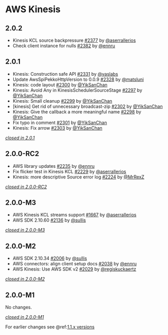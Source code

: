 # AWS Kinesis

## 2.0.2

- Kinesis KCL source backpressure [#2377](https://github.com/akka/alpakka/issues/2377) by [@aserrallerios](https://github.com/aserrallerios)
- Check client instance for nulls [#2382](https://github.com/akka/alpakka/issues/2382) by [@ennru](https://github.com/ennru)


## 2.0.1

- Kinesis: Construction safe API [#2331](https://github.com/akka/alpakka/issues/2331) by [@vaslabs](https://github.com/vaslabs)
- Update AwsSpiPekkoHttpVersion to 0.0.9 [#2328](https://github.com/akka/alpakka/issues/2328) by [@matsluni](https://github.com/matsluni)
- Kinesis: code layout [#2300](https://github.com/akka/alpakka/issues/2300) by [@YikSanChan](https://github.com/YikSanChan)
- Kinesis: Avoid Any in KinesisSchedulerSourceStage [#2297](https://github.com/akka/alpakka/issues/2297) by [@YikSanChan](https://github.com/YikSanChan)
- Kinesis: Small cleanup [#2299](https://github.com/akka/alpakka/issues/2299) by [@YikSanChan](https://github.com/YikSanChan)
- [kinesis] Get rid of unnecessary broadcast-zip [#2302](https://github.com/akka/alpakka/issues/2302) by [@YikSanChan](https://github.com/YikSanChan)
- Kinesis: Give the callback a more meaningful name [#2298](https://github.com/akka/alpakka/issues/2298) by [@YikSanChan](https://github.com/YikSanChan)
- Fix typo in comment [#2301](https://github.com/akka/alpakka/issues/2301) by [@YikSanChan](https://github.com/YikSanChan)
- Kinesis: Fix arrow [#2303](https://github.com/akka/alpakka/issues/2303) by [@YikSanChan](https://github.com/YikSanChan)

[*closed in 2.0.1*](https://github.com/akka/alpakka/issues?q=is%3Aclosed+milestone%3A2.0.1+label%3Ap%3Akinesis)


## 2.0.0-RC2

- AWS library updates [#2235](https://github.com/akka/alpakka/issues/2235) by [@ennru](https://github.com/ennru)
- Fix flicker test in Kinesis KCL [#2229](https://github.com/akka/alpakka/issues/2229) by [@aserrallerios](https://github.com/aserrallerios)
- Kinesis: more descriptive Source error log [#2224](https://github.com/akka/alpakka/issues/2224) by [@MrRexZ](https://github.com/MrRexZ)

[*closed in 2.0.0-RC2*](https://github.com/akka/alpakka/issues?q=is%3Aclosed+milestone%3A2.0.0-RC2+label%3Ap%3Akinesis)


## 2.0.0-M3

- AWS Kinesis KCL streams support [#1667](https://github.com/akka/alpakka/issues/1667) by [@aserrallerios](https://github.com/aserrallerios)
- AWS SDK 2.10.60 [#2136](https://github.com/akka/alpakka/issues/2136) by [@sullis](https://github.com/sullis)

[*closed in 2.0.0-M3*](https://github.com/akka/alpakka/issues?q=is%3Aclosed+milestone%3A2.0.0-M3+label%3Ap%3Akinesis)

## 2.0.0-M2

- AWS SDK 2.10.34 [#2006](https://github.com/akka/alpakka/issues/2006) by [@sullis](https://github.com/sullis)
- AWS connectors: align client setup docs [#2038](https://github.com/akka/alpakka/issues/2038) by [@ennru](https://github.com/ennru)
- AWS Kinesis: Use AWS SDK v2 [#2029](https://github.com/akka/alpakka/issues/2029) by [@regiskuckaertz](https://github.com/regiskuckaertz)

[*closed in 2.0.0-M2*](https://github.com/akka/alpakka/issues?q=is%3Aclosed+milestone%3A2.0.0-M2+label%3Ap%3Akinesis)


## 2.0.0-M1

No changes.

[*closed in 2.0.0-M1*](https://github.com/akka/alpakka/issues?q=is%3Aclosed+milestone%3A2.0.0-M1+label%3Ap%3Akinesis)

For earlier changes see @ref:[1.1.x versions](../1.1.x/kinesis.md)
